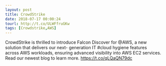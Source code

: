 ```yaml
---
layout: post
title: CrowdStrike
date: 2018-07-17 00:00:24
tourl: http://t.co/ULWFfruGKw
tags: [Crowdstrike,AWS]
---
```

CrowdStrike is thrilled to introduce Falcon Discover for @AWS, a new solution that delivers our next- generation IT #cloud hygiene features across AWS workloads, ensuring advanced visibility into AWS EC2 services. Read our newest blog to learn more. https://t.co/qLQaQN79dc